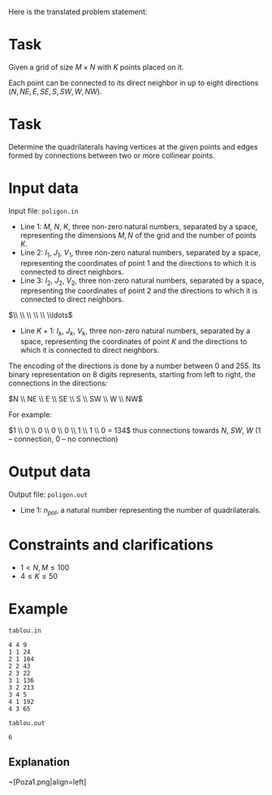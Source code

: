 Here is the translated problem statement:

# Task

Given a grid of size $M \times N$ with $K$ points placed on it.

Each point can be connected to its direct neighbor in up to eight directions ($N, NE, E, SE, S, SW, W, NW$).

# Task

Determine the quadrilaterals having vertices at the given points and edges formed by connections between two or more collinear points.

# Input data

Input file: `poligon.in`

* Line $1$: $M$, $N$, $K$, three non-zero natural numbers, separated by a space, representing the dimensions $M, N$ of the grid and the number of points $K$.
* Line $2$: $I_1$, $J_1$, $V_1$, three non-zero natural numbers, separated by a space, representing the coordinates of point $1$ and the directions to which it is connected to direct neighbors.
* Line $3$: $I_2$, $J_2$, $V_2$, three non-zero natural numbers, separated by a space, representing the coordinates of point $2$ and the directions to which it is connected to direct neighbors.

$\\ \\ \\ \\ \\ \\ldots$

* Line $K+1$: $I_k$, $J_k$, $V_k$, three non-zero natural numbers, separated by a space, representing the coordinates of point $K$ and the directions to which it is connected to direct neighbors.

The encoding of the directions is done by a number between $0$ and $255$. Its binary representation on $8$ digits represents, starting from left to right, the connections in the directions:

$N \\ NE \\ E \\ SE \\ S \\ SW \\ W \\ NW$

For example:

$1 \\ 0 \\ 0 \\ 0 \\ 0 \\ 1 \\ 1 \\ 0 = 134$ thus connections towards $N$, $SW$, $W$ ($1$ – connection, $0$ – no connection)

# Output data

Output file: `poligon.out`

* Line $1$: $n_{pol}$, a natural number representing the number of quadrilaterals.

# Constraints and clarifications

* $1 < N, M \leq 100$
* $4 \leq K \leq 50$

# Example

`tablou.in`
```
4 4 9
1 1 24
2 1 184
2 2 43
2 3 22
3 1 136
3 2 213
3 4 5
4 1 192
4 3 65
```

`tablou.out`
```
6
```

## Explanation

~[Poza1.png|align=left]